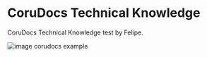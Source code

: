 # CoruDocs Technical Knowledge

CoruDocs Technical Knowledge test by Felipe.

![image corudocs example](https://uploads-ssl.webflow.com/5c9200c49b1194323aff7304/61a0899b7a4640809715584d_Infra_as_Code-570x330.png)